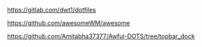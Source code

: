 https://gitlab.com/dwt1/dotfiles

https://github.com/awesomeWM/awesome

https://github.com/Amitabha37377/Awful-DOTS/tree/topbar_dock
